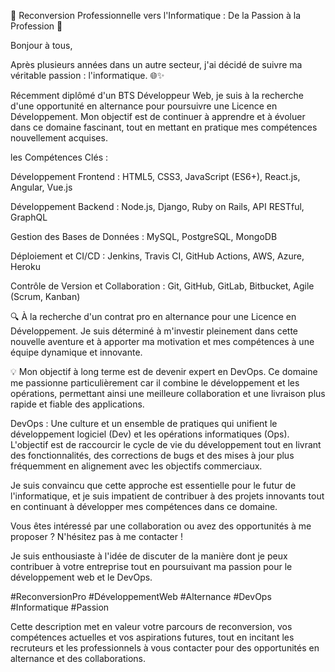 🔄 Reconversion Professionnelle vers l'Informatique : De la Passion à la Profession 🚀

Bonjour à tous,

Après plusieurs années dans un autre secteur, j'ai décidé de suivre ma véritable passion : l'informatique. 🌐✨

Récemment diplômé d'un BTS Développeur Web, je suis à la recherche d'une opportunité en alternance pour poursuivre une Licence en Développement. Mon objectif est de continuer à apprendre et à évoluer dans ce domaine fascinant, tout en mettant en pratique mes compétences nouvellement acquises.

les Compétences Clés :

Développement Frontend : HTML5, CSS3, JavaScript (ES6+), React.js, Angular, Vue.js

Développement Backend : Node.js, Django, Ruby on Rails, API RESTful, GraphQL

Gestion des Bases de Données : MySQL, PostgreSQL, MongoDB

Déploiement et CI/CD : Jenkins, Travis CI, GitHub Actions, AWS, Azure, Heroku

Contrôle de Version et Collaboration : Git, GitHub, GitLab, Bitbucket, Agile (Scrum, Kanban)



🔍 À la recherche d'un contrat pro en alternance pour une Licence en Développement. Je suis déterminé à m'investir pleinement dans cette nouvelle aventure et à apporter ma motivation et mes compétences à une équipe dynamique et innovante.

💡 Mon objectif à long terme est de devenir expert en DevOps. Ce domaine me passionne particulièrement car il combine le développement et les opérations, permettant ainsi une meilleure collaboration et une livraison plus rapide et fiable des applications.

DevOps : Une culture et un ensemble de pratiques qui unifient le développement logiciel (Dev) et les opérations informatiques (Ops). L'objectif est de raccourcir le cycle de vie du développement tout en livrant des fonctionnalités, des corrections de bugs et des mises à jour plus fréquemment en alignement avec les objectifs commerciaux.

Je suis convaincu que cette approche est essentielle pour le futur de l'informatique, et je suis impatient de contribuer à des projets innovants tout en continuant à développer mes compétences dans ce domaine.

Vous êtes intéressé par une collaboration ou avez des opportunités à me proposer ? N'hésitez pas à me contacter !

Je suis enthousiaste à l'idée de discuter de la manière dont je peux contribuer à votre entreprise tout en poursuivant ma passion pour le développement web et le DevOps.

#ReconversionPro #DéveloppementWeb #Alternance #DevOps #Informatique #Passion

Cette description met en valeur votre parcours de reconversion, vos compétences actuelles et vos aspirations futures, tout en incitant les recruteurs et les professionnels à vous contacter pour des opportunités en alternance et des collaborations.
